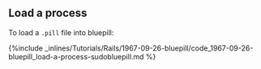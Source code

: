 <!-- post: -->


## Load a process

To load a `.pill` file into bluepill:



{%include _inlines/Tutorials/Rails/1967-09-26-bluepill/code_1967-09-26-bluepill_load-a-process-sudobluepill.md %}




